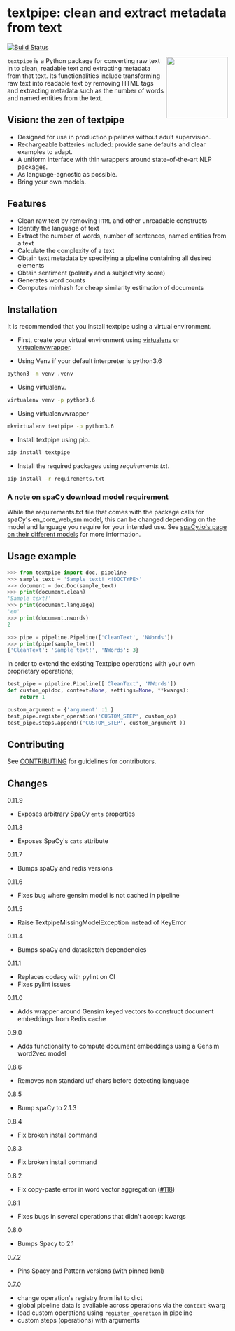 # textpipe: clean and extract metadata from text

[![Build Status](https://travis-ci.com/textpipe/textpipe.svg?branch=master)](https://travis-ci.com/textpipe/textpipe)

<img align="right" src="https://avatars3.githubusercontent.com/u/40492530?s=400&u=c65c2c8274cbdcd05b1942d1963d7aa2800e6d7f&v=4" height="140" width="140"/>

`textpipe` is a Python package for converting raw text in to clean, readable text and
extracting metadata from that text. Its functionalities include transforming
raw text into readable text by removing HTML tags and extracting
metadata such as the number of words and named entities from the text.

## Vision: the zen of textpipe

- Designed for use in production pipelines without adult supervision.
- Rechargeable batteries included: provide sane defaults and clear examples to adapt.
- A uniform interface with thin wrappers around state-of-the-art NLP packages.
- As language-agnostic as possible.
- Bring your own models.

## Features

- Clean raw text by removing `HTML` and other unreadable constructs
- Identify the language of text
- Extract the number of words, number of sentences, named entities from a text
- Calculate the complexity of a text
- Obtain text metadata by specifying a pipeline containing all desired elements
- Obtain sentiment (polarity and a subjectivity score)
- Generates word counts
- Computes minhash for cheap similarity estimation of documents

## Installation

It is recommended that you install textpipe using a virtual environment.

- First, create your virtual environment using [virtualenv](https://virtualenv.pypa.io/en/stable/) or [virtualenvwrapper](https://virtualenvwrapper.readthedocs.io/en/latest/).

- Using Venv if your default interpreter is python3.6

```bash
python3 -m venv .venv
```

- Using virtualenv.

```bash
virtualenv venv -p python3.6
```

- Using virtualenvwrapper

```bash
mkvirtualenv textpipe -p python3.6
```

- Install textpipe using pip.

```bash
pip install textpipe
```

- Install the required packages using *requirements.txt*.

```bash
pip install -r requirements.txt
```

### A note on spaCy download model requirement

While the requirements.txt file that comes with the package calls for spaCy's en_core_web_sm model, this can be changed depending on the model and language you require for your intended use. See [spaCy.io's page on their different models](https://spacy.io/usage/models) for more information.

## Usage example

```python
>>> from textpipe import doc, pipeline
>>> sample_text = 'Sample text! <!DOCTYPE>'
>>> document = doc.Doc(sample_text)
>>> print(document.clean)
'Sample text!'
>>> print(document.language)
'en'
>>> print(document.nwords)
2

>>> pipe = pipeline.Pipeline(['CleanText', 'NWords'])
>>> print(pipe(sample_text))
{'CleanText': 'Sample text!', 'NWords': 3}
```

In order to extend the existing Textpipe operations with your own proprietary operations;

```python
test_pipe = pipeline.Pipeline(['CleanText', 'NWords'])
def custom_op(doc, context=None, settings=None, **kwargs):
    return 1

custom_argument = {'argument' :1 }
test_pipe.register_operation('CUSTOM_STEP', custom_op)
test_pipe.steps.append(('CUSTOM_STEP', custom_argument ))

```

## Contributing

See [CONTRIBUTING](CONTRIBUTING.md) for guidelines for contributors.

## Changes

0.11.9

- Exposes arbitrary SpaCy `ents` properties

0.11.8

- Exposes SpaCy's `cats` attribute

0.11.7

- Bumps spaCy and redis versions

0.11.6

- Fixes bug where gensim model is not cached in pipeline

0.11.5

- Raise TextpipeMissingModelException instead of KeyError

0.11.4

- Bumps spaCy and datasketch dependencies

0.11.1

- Replaces codacy with pylint on CI
- Fixes pylint issues

0.11.0

- Adds wrapper around Gensim keyed vectors to construct document embeddings from Redis cache

0.9.0

- Adds functionality to compute document embeddings using a Gensim word2vec model

0.8.6

- Removes non standard utf chars before detecting language

0.8.5

- Bump spaCy to 2.1.3

0.8.4

- Fix broken install command

0.8.3

- Fix broken install command

0.8.2

- Fix copy-paste error in word vector aggregation ([#118](https://github.com/textpipe/textpipe/issues/118))

0.8.1

- Fixes bugs in several operations that didn't accept kwargs

0.8.0

- Bumps Spacy to 2.1

0.7.2

- Pins Spacy and Pattern versions (with pinned lxml)

0.7.0

- change operation's registry from list to dict
- global pipeline data is available across operations via the `context` kwarg
- load custom operations using `register_operation` in pipeline
- custom steps (operations) with arguments
